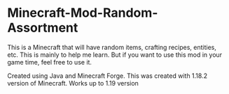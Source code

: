 # Minecraft-Mod-Random-Assortment
This is a Minecraft that will have random items, crafting recipes, entities, etc. This is mainly to help me learn. But if you want to use this mod in your game time, feel free to use it.

Created using Java and Minecraft Forge.
This was created with 1.18.2 version of Minecraft. Works up to 1.19 version
